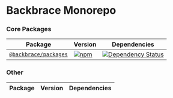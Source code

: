 # Backbrace Monorepo

### Core Packages

| Package | Version | Dependencies |
|--------|-------|------------|
 [`@backbrace/packages`](/packages/backbrace-packages) | [![npm](https://img.shields.io/npm/v/@backbrace/packages.svg?maxAge=3600)](https://www.npmjs.com/package/@backbrace/packages) | [![Dependency Status](https://david-dm.org/backbrace/backbrace.svg?path=packages/backbrace-packages)](https://david-dm.org/backbrace/backbrace?path=packages/backbrace-packages) |

### Other

| Package | Version | Dependencies |
|--------|-------|------------|

